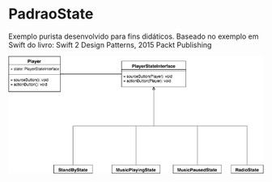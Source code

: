 # PadraoState
Exemplo purista desenvolvido para fins didáticos.
Baseado no exemplo em Swift do livro: Swift 2 Design Patterns, 2015 Packt Publishing
</br>

![Diagrama de Classes](https://github.com/DesenhoMaster2017/PadraoState/blob/master/diagramaClasses.png)
